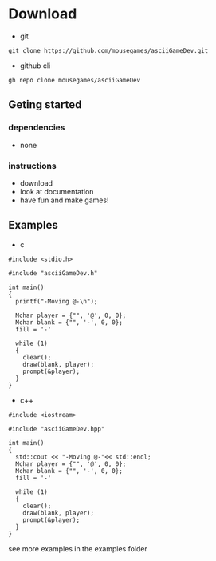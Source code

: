 # Download
- git
```
git clone https://github.com/mousegames/asciiGameDev.git
```
- github cli
```
gh repo clone mousegames/asciiGameDev
```

## Geting started
### dependencies
- none
### instructions
- download
- look at documentation
- have fun and make games!

## Examples
- c
```
#include <stdio.h>

#include "asciiGameDev.h"

int main()
{
  printf("-Moving @-\n");

  Mchar player = {"", '@', 0, 0};
  Mchar blank = {"", '-', 0, 0};
  fill = '-'

  while (1)
  {
    clear();
    draw(blank, player);
    prompt(&player);
  }
}

```
- c++
```
#include <iostream>

#include "asciiGameDev.hpp"

int main()
{
  std::cout << "-Moving @-"<< std::endl;
  Mchar player = {"", '@', 0, 0};
  Mchar blank = {"", '-', 0, 0};
  fill = '-'

  while (1)
  {
    clear();
    draw(blank, player);
    prompt(&player);
  }
}
```
see more examples in the examples folder
